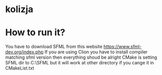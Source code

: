 # kolizja
# How to run it?
You have to download SFML from this website https://www.sfml-dev.org/index.php
If you are using Clion you have to install compiler matching sfml version then everything shoud be alright
CMake is setting SFML dir to C:\SFML but it will work at other directory if you cange it in CMakeList.txt
